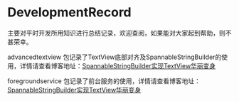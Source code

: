 # DevelopmentRecord

主要对平时开发所用知识进行总结记录，欢迎查阅，如果能对大家起到帮助，则不甚荣幸。

advancedtextview 包记录了TextView底部对齐及SpannableStringBuilder的使用，详情请查看博客地址：[SpannableStringBuilder实现TextView华丽变身](https://www.jianshu.com/p/ff99172dde67)

foregroundservice 包记录了前台服务的使用，详情请查看博客地址：[SpannableStringBuilder实现TextView华丽变身](https://www.jianshu.com/p/58f3b7404a59)